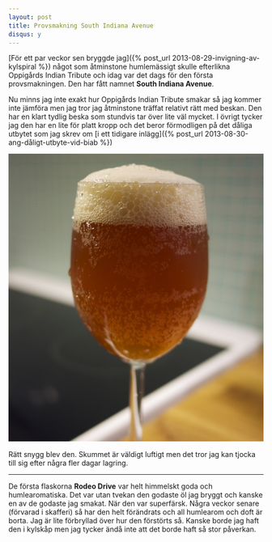 ```yaml
---
layout: post
title: Provsmakning South Indiana Avenue
disqus: y
---
```


[För ett par veckor sen bryggde jag]({% post_url 2013-08-29-invigning-av-kylspiral %}) 
något som åtminstone humlemässigt skulle efterlikna Oppigårds Indian Tribute och idag
var det dags för den första provsmakningen. Den har fått namnet **South Indiana Avenue**.

Nu minns jag inte exakt hur Oppigårds Indian Tribute smakar så jag kommer inte jämföra 
men jag tror jag åtminstone träffat relativt rätt med beskan. Den har en klart tydlig beska
som stundvis tar över lite väl mycket. I övrigt tycker jag den har en lite för platt kropp
och det beror förmodligen på det dåliga utbytet som jag skrev om 
[i ett tidigare inlägg]({% post_url 2013-08-30-ang-dåligt-utbyte-vid-biab %})

![South Indiana Avenue](/assets/south-indiana-avenue.jpg)

Rätt snygg blev den. Skummet är väldigt luftigt men det tror jag kan tjocka till sig
efter några fler dagar lagring.

---

De första flaskorna **Rodeo Drive** var helt himmelskt goda och humlearomatiska. 
Det var utan tvekan den godaste öl jag bryggt och kanske en av de godaste jag smakat. 
När den var superfärsk. Några veckor senare (förvarad i skafferi) så har den helt förändrats
och all humlearom och doft är borta. Jag är lite förbryllad över hur den förstörts så. 
Kanske borde jag haft den i kylskåp men jag tycker ändå inte att det borde haft så stor påverkan.